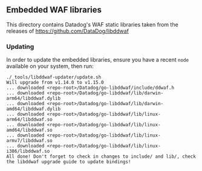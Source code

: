 ## Embedded WAF libraries

This directory contains Datadog's WAF static libraries taken from the releases
of https://github.com/DataDog/libddwaf

### Updating

In order to update the embedded libraries, ensure you have a recent `node`
available on your system, then run:

```console
./_tools/libddwaf-updater/update.sh
Will upgrade from v1.14.0 to v1.15.0
... downloaded <repo-root>/Datadog/go-libddwaf/include/ddwaf.h
... downloaded <repo-root>/Datadog/go-libddwaf/lib/darwin-arm64/libddwaf.dylib
... downloaded <repo-root>/Datadog/go-libddwaf/lib/darwin-amd64/libddwaf.dylib
... downloaded <repo-root>/Datadog/go-libddwaf/lib/linux-arm64/libddwaf.so
... downloaded <repo-root>/Datadog/go-libddwaf/lib/linux-amd64/libddwaf.so
... downloaded <repo-root>/Datadog/go-libddwaf/lib/linux-armv7/libddwaf.so
... downloaded <repo-root>/Datadog/go-libddwaf/lib/linux-i386/libddwaf.so
All done! Don't forget to check in changes to include/ and lib/, check the libddwaf upgrade guide to update bindings!
```

